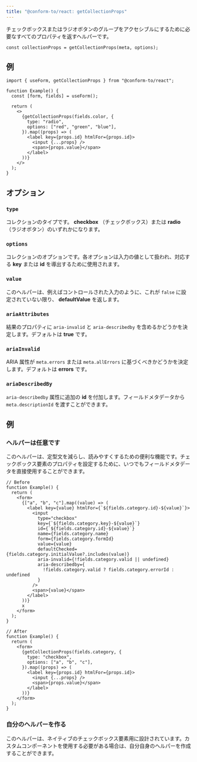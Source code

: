 ```yaml
---
title: "@conform-to/react: getCollectionProps"
---
```


チェックボックスまたはラジオボタンのグループをアクセシブルにするために必要なすべてのプロパティを返すヘルパーです。

```tsx
const collectionProps = getCollectionProps(meta, options);
```

## 例

```tsx
import { useForm, getCollectionProps } from "@conform-to/react";

function Example() {
  const [form, fields] = useForm();

  return (
    <>
      {getCollectionProps(fields.color, {
        type: "radio",
        options: ["red", "green", "blue"],
      }).map((props) => (
        <label key={props.id} htmlFor={props.id}>
          <input {...props} />
          <span>{props.value}</span>
        </label>
      ))}
    </>
  );
}
```

## オプション

### `type`

コレクションのタイプです。 **checkbox** （チェックボックス）または **radio** （ラジオボタン）のいずれかになります。

### `options`

コレクションのオプションです。各オプションは入力の値として扱われ、対応する **key** または **id** を導出するために使用されます。

### `value`

このヘルパーは、例えばコントロールされた入力のように、これが `false` に設定されていない限り、 **defaultValue** を返します。

### `ariaAttributes`

結果のプロパティに `aria-invalid` と `aria-describedby` を含めるかどうかを決定します。デフォルトは **true** です。

### `ariaInvalid`

ARIA 属性が `meta.errors` または `meta.allErrors` に基づくべきかどうかを決定します。デフォルトは **errors** です。

### `ariaDescribedBy`

`aria-describedby` 属性に追加の **id** を付加します。フィールドメタデータから `meta.descriptionId` を渡すことができます。

## 例

### ヘルパーは任意です

このヘルパーは、定型文を減らし、読みやすくするための便利な機能です。チェックボックス要素のプロパティを設定するために、いつでもフィールドメタデータを直接使用することができます。

```tsx
// Before
function Example() {
  return (
    <form>
      {["a", "b", "c"].map((value) => (
        <label key={value} htmlFor={`${fields.category.id}-${value}`}>
          <input
            type="checkbox"
            key={`${fields.category.key}-${value}`}
            id={`${fields.category.id}-${value}`}
            name={fields.category.name}
            form={fields.category.formId}
            value={value}
            defaultChecked={fields.category.initialValue?.includes(value)}
            aria-invalid={!fields.category.valid || undefined}
            aria-describedby={
              !fields.category.valid ? fields.category.errorId : undefined
            }
          />
          <span>{value}</span>
        </label>
      ))}
      x
    </form>
  );
}

// After
function Example() {
  return (
    <form>
      {getCollectionProps(fields.category, {
        type: "checkbox",
        options: ["a", "b", "c"],
      }).map((props) => (
        <label key={props.id} htmlFor={props.id}>
          <input {...props} />
          <span>{props.value}</span>
        </label>
      ))}
    </form>
  );
}
```

### 自分のヘルパーを作る

このヘルパーは、ネイティブのチェックボックス要素用に設計されています。カスタムコンポーネントを使用する必要がある場合は、自分自身のヘルパーを作成することができます。
